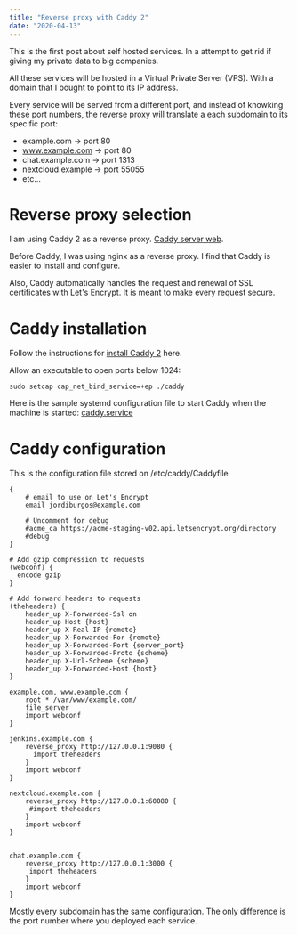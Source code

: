 ```yaml
---
title: "Reverse proxy with Caddy 2"
date: "2020-04-13"
---
```


This is the first post about self hosted services. In a attempt to get rid if giving my private 
data to big companies.

All these services will be hosted in a Virtual Private Server (VPS). With a domain that I bought 
to point to its IP address.

Every service will be served from a different port, and instead of knowking these port numbers, 
the reverse proxy will translate a each subdomain to its specific port:

* example.com -> port 80
* www.example.com -> port 80
* chat.example.com -> port 1313
* nextcloud.example -> port 55055
* etc...

# Reverse proxy selection

I am using Caddy 2 as a reverse proxy. [Caddy server web](https://caddyserver.com/).

Before Caddy, I was using nginx as a reverse proxy. I find that Caddy is easier to install and 
configure.

Also, Caddy automatically handles the request and renewal of SSL certificates with Let's Encrypt. 
It is meant to make every request secure.

# Caddy installation

Follow the instructions for [install Caddy 
2](https://caddyserver.com/docs/install#manually-installing-as-a-linux-service) here.

Allow an executable to open ports below 1024:

    sudo setcap cap_net_bind_service=+ep ./caddy

Here is the sample systemd configuration file to start Caddy when the machine is started: 
[caddy.service](https://github.com/caddyserver/dist/blob/master/init/caddy.service)

# Caddy configuration


This is the configuration file stored on /etc/caddy/Caddyfile


    {
        # email to use on Let's Encrypt
        email jordiburgos@example.com
        
        # Uncomment for debug
        #acme_ca https://acme-staging-v02.api.letsencrypt.org/directory
        #debug
    }

    # Add gzip compression to requests
    (webconf) {
      encode gzip
    }

    # Add forward headers to requests
    (theheaders) {
        header_up X-Forwarded-Ssl on
        header_up Host {host}
        header_up X-Real-IP {remote}
        header_up X-Forwarded-For {remote}
        header_up X-Forwarded-Port {server_port}
        header_up X-Forwarded-Proto {scheme}
        header_up X-Url-Scheme {scheme}
        header_up X-Forwarded-Host {host}
    }

    example.com, www.example.com {
        root * /var/www/example.com/
        file_server
        import webconf
    }

    jenkins.example.com {
        reverse_proxy http://127.0.0.1:9080 {
          import theheaders
        }
        import webconf
    }

    nextcloud.example.com {
        reverse_proxy http://127.0.0.1:60080 {
         #import theheaders
        }
        import webconf
    }


    chat.example.com {
        reverse_proxy http://127.0.0.1:3000 {
         import theheaders
        }
        import webconf
    }


Mostly every subdomain has the same configuration. The only difference is the port number where 
you deployed each service.
